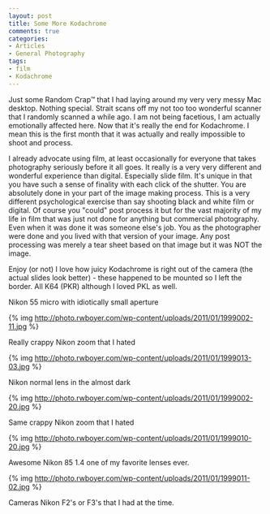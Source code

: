 ```yaml
---
layout: post
title: Some More Kodachrome
comments: true
categories:
- Articles
- General Photography
tags:
- film
- Kodachrome
---
```

Just some Random Crap™ that I had laying around my very very messy Mac desktop. Nothing special. Strait scans off my not too too wonderful scanner that I randomly scanned a while ago. I am not being facetious, I am actually emotionally affected here. Now that it's really the end for Kodachrome. I mean this is the first month that it was actually and really impossible to shoot and process.

I already advocate using film, at least occasionally for everyone that takes photography seriously before it all goes. It really is a very very different and wonderful experience than digital. Especially slide film. It's unique in that you have such a sense of finality with each click of the shutter. You are absolutely done in your part of the image making process. This is a very different psychological exercise than say shooting black and white film or digital. Of course you "could" post process it but for the vast majority of my life in film that was just not done for anything but commercial photography. Even when it was done it was someone else's job. You as the photographer were done and you lived with that version of your image. Any post processing was merely a tear sheet based on that image but it was NOT the image.

Enjoy (or not) I love how juicy Kodachrome is right out of the camera (the actual slides look better) - these happened to be mounted so I left the border. All K64 (PKR) although I loved PKL as well.

Nikon 55 micro with idiotically small aperture

{% img http://photo.rwboyer.com/wp-content/uploads/2011/01/1999002-11.jpg %}

Really crappy Nikon zoom that I hated

{% img http://photo.rwboyer.com/wp-content/uploads/2011/01/1999013-03.jpg %}

Nikon normal lens in the almost dark

{% img http://photo.rwboyer.com/wp-content/uploads/2011/01/1999002-20.jpg %}

Same crappy Nikon zoom that I hated

{% img http://photo.rwboyer.com/wp-content/uploads/2011/01/1999010-20.jpg %}

Awesome Nikon 85 1.4 one of my favorite lenses ever.

{% img http://photo.rwboyer.com/wp-content/uploads/2011/01/1999011-02.jpg %}

Cameras Nikon F2's or F3's that I had at the time.